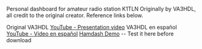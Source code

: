 Personal dashboard for amateur radio station K1TLN
Originally by VA3HDL, all credit to the original creator. Reference links below.

Original VA3HDL [YouTube - Presentation video](https://www.youtube.com/watch?v=sIdqMQTGNSc)
VA3HDL en español [YouTube - Video en español](https://www.youtube.com/watch?v=IBMxELofKVA)
[Hamdash Demo](https://va3hdl.github.io/hamdash/)  -- Test it here before download

